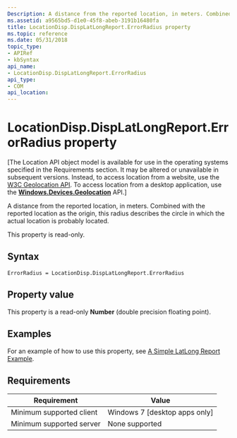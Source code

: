 ```yaml
---
Description: A distance from the reported location, in meters. Combined with the reported location as the origin, this radius describes the circle in which the actual location is probably located.
ms.assetid: a9565bd5-d1e0-45f8-abeb-3191b16480fa
title: LocationDisp.DispLatLongReport.ErrorRadius property
ms.topic: reference
ms.date: 05/31/2018
topic_type: 
- APIRef
- kbSyntax
api_name: 
- LocationDisp.DispLatLongReport.ErrorRadius
api_type: 
- COM
api_location: 
---
```


# LocationDisp.DispLatLongReport.ErrorRadius property

\[The Location API object model is available for use in the operating systems specified in the Requirements section. It may be altered or unavailable in subsequent versions. Instead, to access location from a website, use the [W3C Geolocation API](/previous-versions/windows/internet-explorer/ie-developer/samples/gg589513(v=vs.85)). To access location from a desktop application, use the [**Windows.Devices.Geolocation**](/uwp/api/Windows.Devices.Geolocation) API.\]

A distance from the reported location, in meters. Combined with the reported location as the origin, this radius describes the circle in which the actual location is probably located.

This property is read-only.

## Syntax


```JScript
ErrorRadius = LocationDisp.DispLatLongReport.ErrorRadius
```



## Property value

This property is a read-only **Number** (double precision floating point).

## Examples

For an example of how to use this property, see [A Simple LatLong Report Example](/uwp/api/Windows.Devices.Geolocation).

## Requirements



| Requirement | Value |
|-------------------------------------|--------------------------------------------|
| Minimum supported client<br/> | Windows 7 \[desktop apps only\]<br/> |
| Minimum supported server<br/> | None supported<br/>                  |



 

